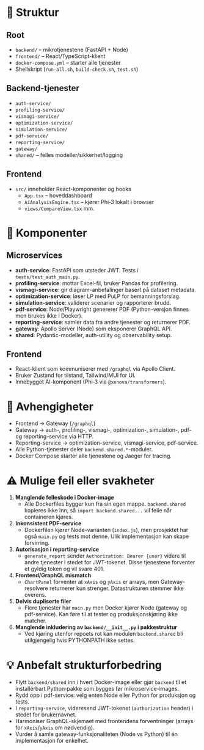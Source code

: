 # 📁 Struktur

## Root
- `backend/` – mikrotjenestene (FastAPI + Node)
- `frontend/` – React/TypeScript-klient
- `docker-compose.yml` – starter alle tjenester
- Shellskript (`run-all.sh`, `build-check.sh`, `test.sh`)

## Backend-tjenester
- `auth-service/`
- `profiling-service/`
- `vismagi-service/`
- `optimization-service/`
- `simulation-service/`
- `pdf-service/`
- `reporting-service/`
- `gateway/`
- `shared/` – felles modeller/sikkerhet/logging

## Frontend
- `src/` inneholder React-komponenter og hooks
  - `App.tsx` – hoveddashboard
  - `AiAnalysisEngine.tsx` – kjører Phi‑3 lokalt i browser
  - `views/CompareView.tsx` mm.

# 🧩 Komponenter

## Microservices
- **auth-service**: FastAPI som utsteder JWT. Tests i `tests/test_auth_main.py`.
- **profiling-service**: mottar Excel-fil, bruker Pandas for profilering.
- **vismagi-service**: gir diagram-anbefalinger basert på dataset metadata.
- **optimization-service**: løser LP med PuLP for bemanningsforslag.
- **simulation-service**: validerer scenarier og rapporterer brudd.
- **pdf-service**: Node/Playwright genererer PDF (Python-versjon finnes men brukes ikke i Docker).
- **reporting-service**: samler data fra andre tjenester og returnerer PDF.
- **gateway**: Apollo Server (Node) som eksponerer GraphQL API.
- **shared**: Pydantic-modeller, auth-utility og observability setup.

## Frontend
- React-klient som kommuniserer med `/graphql` via Apollo Client.
- Bruker Zustand for tilstand, Tailwind/MUI for UI.
- Innebygget AI-komponent (Phi‑3 via `@xenova/transformers`).

# 🔗 Avhengigheter

- Frontend → Gateway (`/graphql`)
- Gateway → auth-, profiling-, vismagi-, optimization-, simulation-, pdf- og reporting-service via HTTP.
- Reporting-service → optimization-service, vismagi-service, pdf-service.
- Alle Python-tjenester deler `backend.shared.*`-moduler.
- Docker Compose starter alle tjenestene og Jaeger for tracing.

# ⚠️ Mulige feil eller svakheter

1. **Manglende felleskode i Docker-image**
   - Alle Dockerfiles bygger kun fra sin egen mappe. `backend.shared` kopieres ikke inn, så `import backend.shared...` vil feile når containeren kjøres.
2. **Inkonsistent PDF-service**
   - Dockerfilen kjører Node-varianten (`index.js`), men prosjektet har også `main.py` og tests mot denne. Ulik implementasjon kan skape forvirring.
3. **Autorisasjon i reporting-service**
   - `generate_report` sender `Authorization: Bearer {user}` videre til andre tjenester i stedet for JWT-tokenet. Disse tjenestene forventer et gyldig token og vil svare 401.
4. **Frontend/GraphQL mismatch**
   - `ChartPanel` forventer at `xAxis` og `yAxis` er arrays, men Gateway-resolvere returnerer kun strenger. Datastrukturen stemmer ikke overens.
5. **Delvis dupliserte filer**
   - Flere tjenester har `main.py` men Docker kjører Node (gateway og pdf-service). Kan føre til at tester og produksjonskjøring ikke matcher.
6. **Manglende inkludering av `backend/__init__.py` i pakkestruktur**
   - Ved kjøring utenfor repoets rot kan modulen `backend.shared` bli utilgjengelig hvis PYTHONPATH ikke settes.

# 💡 Anbefalt strukturforbedring

- Flytt `backend/shared` inn i hvert Docker-image eller gjør `backend` til et installérbart Python‑pakke som bygges før mikroservice-images.
- Rydd opp i pdf-service: velg enten Node eller Python for produksjon og tests.
- I `reporting-service`, videresend JWT-tokenet (`authorization` header) i stedet for brukernavnet.
- Harmoniser GraphQL-skjemaet med frontendens forventninger (arrays for `xAxis`/`yAxis` om nødvendig).
- Vurder å samle gateway‑funksjonaliteten (Node vs Python) til én implementasjon for enkelhet.
